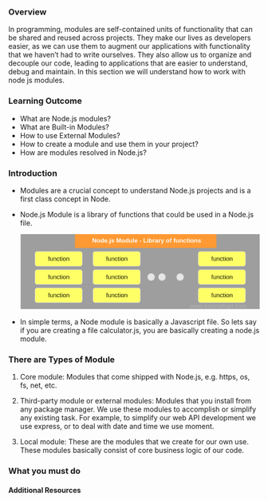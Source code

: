 ### Overview

In programming, modules are self-contained units of functionality that can be shared and reused across projects. They make our lives as developers easier, as we can use them to augment our applications with functionality that we haven’t had to write ourselves. They also allow us to organize and decouple our code, leading to applications that are easier to understand, debug and maintain. In this section we will understand how to work with node js modules.

### Learning Outcome
- What are Node.js modules?
- What are Built-in Modules?
- How to use External Modules?
- How to create a module and use them in your project?
- How are modules resolved in Node.js?


### Introduction

- Modules are a crucial concept to understand Node.js projects and is a first class concept in Node.
- Node.js Module is a library of functions that could be used in a Node.js file.

     ![](./images/nodejs-module.png)

- In simple terms, a Node module is basically a Javascript file. So lets say if you are creating a file calculator.js, you are basically creating a node.js module. 

### There are Types of Module

1. Core module: Modules that come shipped with Node.js, e.g. https, os, fs, net, etc.

2. Third-party module or external modules: Modules that you install from any package manager. We use these modules to accomplish or simplify any existing task. For example, to simplify our web API development we use express, or to deal with date and time we use moment.

4. Local module: These are the modules that we create for our own use. These modules basically consist of core business logic of our code.


   
### What you must do



#### Additional Resources





